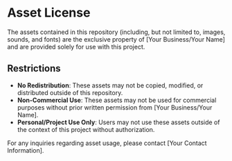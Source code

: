 # Asset License

The assets contained in this repository (including, but not limited to, images, sounds, and fonts) are the exclusive property of [Your Business/Your Name] and are provided solely for use with this project. 

## Restrictions
- **No Redistribution**: These assets may not be copied, modified, or distributed outside of this repository.
- **Non-Commercial Use**: These assets may not be used for commercial purposes without prior written permission from [Your Business/Your Name].
- **Personal/Project Use Only**: Users may not use these assets outside of the context of this project without authorization.

For any inquiries regarding asset usage, please contact [Your Contact Information].
